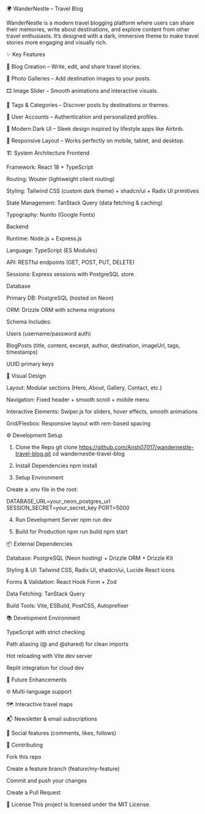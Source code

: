 🌍 WanderNestle – Travel Blog

WanderNestle is a modern travel blogging platform where users can share their memories, write about destinations, and explore content from other travel enthusiasts.
It’s designed with a dark, immersive theme to make travel stories more engaging and visually rich.

✨ Key Features

📝 Blog Creation – Write, edit, and share travel stories.

📸 Photo Galleries – Add destination images to your posts.

🎞️ Image Slider – Smooth animations and interactive visuals.

🔖 Tags & Categories – Discover posts by destinations or themes.

👤 User Accounts – Authentication and personalized profiles.

🚀 Modern Dark UI – Sleek design inspired by lifestyle apps like Airbnb.

📱 Responsive Layout – Works perfectly on mobile, tablet, and desktop.

🏗️ System Architecture
Frontend

Framework: React 18 + TypeScript

Routing: Wouter (lightweight client routing)

Styling: Tailwind CSS (custom dark theme) + shadcn/ui + Radix UI primitives

State Management: TanStack Query (data fetching & caching)

Typography: Nunito (Google Fonts)

Backend

Runtime: Node.js + Express.js

Language: TypeScript (ES Modules)

API: RESTful endpoints (GET, POST, PUT, DELETE)

Sessions: Express sessions with PostgreSQL store

Database

Primary DB: PostgreSQL (hosted on Neon)

ORM: Drizzle ORM with schema migrations

Schema Includes:

Users (username/password auth)

BlogPosts (title, content, excerpt, author, destination, imageUrl, tags, timestamps)

UUID primary keys

🎨 Visual Design

Layout: Modular sections (Hero, About, Gallery, Contact, etc.)

Navigation: Fixed header + smooth scroll + mobile menu

Interactive Elements: Swiper.js for sliders, hover effects, smooth animations

Grid/Flexbox: Responsive layout with rem-based spacing

⚙️ Development Setup
1. Clone the Repo
git clone https://github.com/Ansh07017/wandernestle-travel-blog.git
cd wandernestle-travel-blog

2. Install Dependencies
npm install

3. Setup Environment

Create a .env file in the root:

DATABASE_URL=your_neon_postgres_url
SESSION_SECRET=your_secret_key
PORT=5000

4. Run Development Server
npm run dev

5. Build for Production
npm run build
npm start

📦 External Dependencies

Database: PostgreSQL (Neon hosting) + Drizzle ORM + Drizzle Kit

Styling & UI: Tailwind CSS, Radix UI, shadcn/ui, Lucide React icons

Forms & Validation: React Hook Form + Zod

Data Fetching: TanStack Query

Build Tools: Vite, ESBuild, PostCSS, Autoprefixer

📚 Development Environment

TypeScript with strict checking

Path aliasing (@ and @shared) for clean imports

Hot reloading with Vite dev server

Replit integration for cloud dev

🌟 Future Enhancements

🌐 Multi-language support

🗺️ Interactive travel maps

📬 Newsletter & email subscriptions

🤝 Social features (comments, likes, follows)

🤝 Contributing

Fork this repo

Create a feature branch (feature/my-feature)

Commit and push your changes

Create a Pull Request

📜 License
This project is licensed under the MIT License.
